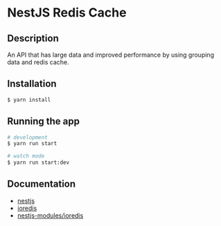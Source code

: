 # NestJS Redis Cache

## Description

An API that has large data and improved performance by using grouping data and redis cache.

## Installation

```bash
$ yarn install
```

## Running the app

```bash
# development
$ yarn run start

# watch mode
$ yarn run start:dev
```

## Documentation

- [nestjs](https://docs.nestjs.com/)
- [ioredis](https://github.com/redis/ioredis)
- [nestjs-modules/ioredis](https://github.com/nest-modules/ioredis)
